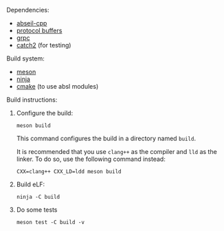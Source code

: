 Dependencies:

* [abseil-cpp](https://github.com/abseil/abseil-cpp)
* [protocol buffers](https://developers.google.com/protocol-buffers)
* [grpc](https://grpc.io/)
* [catch2](https://github.com/catchorg/Catch2) (for testing)

Build system:

* [meson](https://mesonbuild.com/)
* [ninja](https://ninja-build.org/)
* [cmake](https://cmake.org/) (to use absl modules)

Build instructions:

1.  Configure the build:

    ```
    meson build
    ```

    This command configures the build in a directory named `build`.

    It is recommended that you use `clang++` as the compiler and `lld` as the linker. To do so, use the following command instead:

    ```
    CXX=clang++ CXX_LD=ldd meson build
    ```

2.  Build eLF:

    ```
    ninja -C build
    ```

3.  Do some tests

    ```
    meson test -C build -v
    ```

